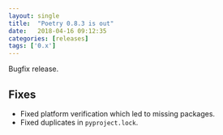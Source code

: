 ```yaml
---
layout: single
title:  "Poetry 0.8.3 is out"
date:   2018-04-16 09:12:35
categories: [releases]
tags: ['0.x']
---
```


Bugfix release.


## Fixes

- Fixed platform verification which led to missing packages.
- Fixed duplicates in `pyproject.lock`.
